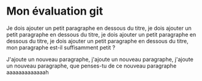 # Mon évaluation git

Je dois ajouter un petit paragraphe en dessous du titre, je dois ajouter un petit paragraphe en dessous du titre, je dois ajouter un petit paragraphe en dessous du titre, je dois ajouter un petit paragraphe en dessous du titre, mon paragraphe est-il suffisamment petit ?

 J'ajoute un nouveau paragraphe, j'ajoute un nouveau paragraphe, j'ajoute un nouveau paragraphe, que penses-tu de ce nouveau paragraphe aaaaaaaaaaaaah
